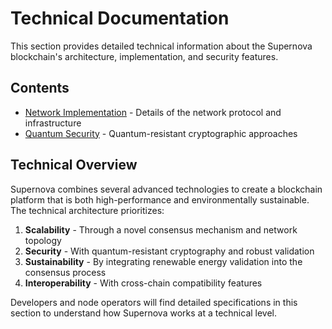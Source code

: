 # Technical Documentation

This section provides detailed technical information about the Supernova blockchain's architecture, implementation, and security features.

## Contents

- [Network Implementation](network-implementation.md) - Details of the network protocol and infrastructure
- [Quantum Security](quantum-security.md) - Quantum-resistant cryptographic approaches

## Technical Overview

Supernova combines several advanced technologies to create a blockchain platform that is both high-performance and environmentally sustainable. The technical architecture prioritizes:

1. **Scalability** - Through a novel consensus mechanism and network topology
2. **Security** - With quantum-resistant cryptography and robust validation
3. **Sustainability** - By integrating renewable energy validation into the consensus process
4. **Interoperability** - With cross-chain compatibility features

Developers and node operators will find detailed specifications in this section to understand how Supernova works at a technical level. 